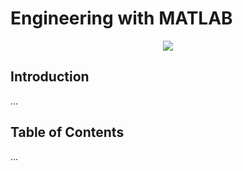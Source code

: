 # Engineering with MATLAB

<p align="center"><img src="https://github.com/th1622EE/Data/blob/main/logos/matlab/mathworks-logo-full-color/mathworks-logo-full-color-rgb.svg"/></p>

## Introduction

...

## Table of Contents

...